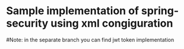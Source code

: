 # Sample implementation of spring-security using xml congiguration

#Note: in the separate branch you can find jwt token implementation

